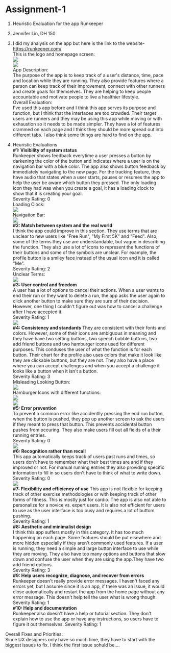 # Assignment-1
1. Heuristic Evaluation for the app Runkeeper  
2. Jennifer Lin, DH 150  
3. I did my analysis on the app but here is the link to the website- https://runkeeper.com/   
This is the logo and homepage screen:  
![](https://jenlin5368.github.io/Assignment-1/logo.jpg)  
![](https://jenlin5368.github.io/Assignment-1/home.PNG)  
App Description:  
The purpose of the app is to keep track of a user's distance, time, pace and location while they are running. They also provide features where a person can keep track of their improvement, connect with other runners and create goals for themselves. They are helping to keep people accountable and motivate people to live a healthier lifestyle.   
Overall Evaluation:  
I've used this app before and I think this app serves its purpose and function, but I think that the interfaces are too crowded. Their target users are runners and they may be using this app while moving or with exhaustion so it needs to be made simpler. They have a lot of features crammed on each page and I think they should be more spread out into different tabs. I also think some things are hard to find on the app.

4. Heuristic Evaluations  
**#1: Visibility of system status**  
Runkeeper shows feedback everytime a user presses a button by darkening the color of the button and indicates where a user is on the navigation bar with a  blue color. The app also shows button feedback by immediately navigating to the new page. For the tracking feature, they have audio that states when a user starts, pauses or resumes the app to help the user be aware which button they pressed. The only loading icon they had was when you create a goal, it has a loading clock to show that it is creating your goal.  
Severity Rating: 0  
Loading Clock:  
![](https://jenlin5368.github.io/Assignment-1/visibility.jpg)  
Navigation Bar:  
![](https://jenlin5368.github.io/Assignment-1/nav.jpg)  
**#2: Match between system and the real world**  
I think the app could improve in this section. They use terms that are unclear to new users like "Free Run", "My First 5K" and "Feed". Also, some of the terms they use are understandable, but vague in describing the function. They also use a lot of icons to represent the functions of their buttons and some of the symbols are unclear. For example, the profile button is a smiley face instead of the usual icon and it is called "Me".   
Severity Rating: 2  
Unclear Terms:  
![](https://jenlin5368.github.io/Assignment-1/word.jpg)  
**#3: User control and freedom**  
A user has a lot of options to cancel their actions. When a user wants to end their run or they want to delete a run, the app asks the user again to click another button to make sure they are sure of their decision. However, one thing I couldn't figure out was how to cancel a challenge after I have accepted it.    
Severity Rating: 1  
![](https://jenlin5368.github.io/Assignment-1/back.png)  
**#4: Consistency and standards** 
They are consistent with their fonts and colors. However, some of their icons are ambiguous in meaning and they have have two setting buttons, two speech bubble buttons, two add friend buttons and two hamburger icons used for different purposes. This conduses the user of what the function is for each button. Their chart for the profile also uses colors that make it look like they are clickable buttons, but they are not. They also have a place where you can accept challenges and when you accept a challenge it looks like a button when it isn't a button.  
Severity Rating: 3  
Misleading Looking Button:  
![](https://jenlin5368.github.io/Assignment-1/button.jpg)  
Hamburger Icons with different functions:    
![](https://jenlin5368.github.io/Assignment-1/ham.jpg)  
![](https://jenlin5368.github.io/Assignment-1/ham2.jpg)  
**#5: Error prevention**  
To prevent a common error like accidentlly pressing the end run button, when the button is pushed, they pop up another screen to ask the users if they meant to press that button. This prevents accidental button pushes from occuring. They also make users fill out all fields of a their running entries.    
Severity Rating: 0  
![](https://jenlin5368.github.io/Assignment-1/error.PNG)  
**#6: Recognition rather than recall**  
This app automatically keeps track of users past runs and times, so users don't have to remember what their best times are and if they improved or not. For manual running entries they also providing specific information to fill in so users don't have to think of what to write down.
Severity Rating: 0  
![](https://jenlin5368.github.io/Assignment-1/recall.PNG)  
**#7: Flexibility and efficiency of use**
This app is not flexible for keeping track of other exercise methodologies or with keeping track of other forms of fitness. This is mostly just for cardio. The app is also not able to personalize for a novice vs. expert users. It is also not efficient for users to use as the user interface is too busy and requires a lot of buttom pushing.  
Severity Rating: 1  
**#8: Aesthetic and minimalist design**  
I think this app suffers mostly in this category. It has too much happening on each page. Some features should be put elsewhere and more hidden especially if they aren't commonly used features. If a user is running, they need a simple and large button interface to use while they are moving. They also have too many options and buttons that slow down and confuse the user when they are using the app.They have two add friend options.  
Severity Rating: 3  
**#9: Help users recognize, diagnose, and recover from errors**  
Runkeeper doesn't really provide error messages. I haven't faced any errors yet, but I assume since it is an app, if there was an issue, it would close automatically and restart the app from the home page without any error message. This doesn't help tell the user what is wrong though.  
Severity Rating: 1  
**#10: Help and documentation**  
Runkeeper also doesn't have a help or tutorial section. They don't explain how to use the app or have any instructions, so users have to figure it out themselves.
Severity Rating: 1  

Overall Fixes and Priorities:  
Since UX designers only have so much time, they have to start with the biggest issues to fix. I think the first issue sohuld be....
